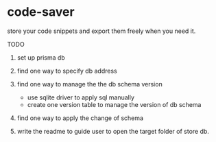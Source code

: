 # code-saver

store your code snippets and export them freely when you need it.

TODO

1. set up prisma db

2. find one way to specify db address

3. find one way to manage the the db schema version
   
   - use sqlite driver to apply sql manually
   - create one version table to manage the version of db schema

4. find one way to apply the change of schema

5. write the readme to guide user to open the target folder of store db.